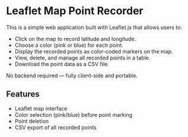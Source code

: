 # Leaflet Map Point Recorder

This is a simple web application built with Leaflet.js that allows users to:

- Click on the map to record latitude and longitude.
- Choose a color (pink or blue) for each point.
- Display the recorded points as color-coded markers on the map.
- View, delete, and manage all recorded points in a table.
- Download the point data as a CSV file.

No backend required — fully client-side and portable.

## Features

- Leaflet map interface
- Color selection (pink/blue) before point marking
- Point deletion
- CSV export of all recorded points
